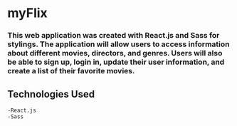# myFlix

### This web application was created with React.js and Sass for stylings. The application will allow users to access information about different movies, directors, and genres. Users will also be able to sign up, login in, update their user information, and create a list of their favorite movies.

## Technologies Used

    -React.js
    -Sass
